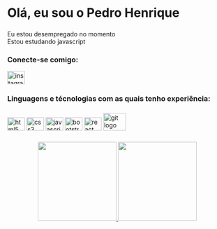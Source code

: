 <h1 align="left">Olá, eu sou o Pedro Henrique</h1>

###
<p align="left">Eu estou desempregado no momento<br>Estou estudando javascript</p>

###
<p align="left"></p>

###
<h3 align="left">Conecte-se comigo:</h3>

<div align="left">
  <a href="https://www.instagram.com/p.henriquedev" target="_blank">
    <img src="https://raw.githubusercontent.com/maurodesouza/profile-readme-generator/master/src/assets/icons/social/instagram/default.svg" width="40" height="30" alt="instagram logo"/>
  </a>
</div>

###
<p align="left"></p>

###
<h3 align="left">Linguagens e técnologias com as quais tenho experiência:</h3>

###
<div align="left">
  <img src="https://cdn.jsdelivr.net/gh/devicons/devicon/icons/html5/html5-original.svg" height="30" width="40" alt="html5 logo"/>
  <img src="https://cdn.jsdelivr.net/gh/devicons/devicon/icons/css3/css3-original.svg" height="30" width="40" alt="css3 logo"/>
  <img src="https://cdn.jsdelivr.net/gh/devicons/devicon/icons/javascript/javascript-original.svg" height="30" width="40" alt="javascript logo"/>
  <img src="https://cdn.jsdelivr.net/gh/devicons/devicon/icons/bootstrap/bootstrap-original.svg" height="30" width="40" alt="bootstrap logo"/>
  <img src="https://cdn.jsdelivr.net/gh/devicons/devicon/icons/react/react-original.svg" height="30" width="40" alt="react logo"/>
  <img src="https://cdn.jsdelivr.net/gh/devicons/devicon/icons/git/git-original.svg" height="40" width="52" alt="git logo"  />
</div>

###
<p align="left"></p>

###
<div align="center">
  <a href="https://github.com/pedrohenrique30">
  <img height="180em" src="https://github-readme-stats.vercel.app/api?username=pedrohenrique30&show_icons=true&theme=algolia&include_all_commits=true&count_private=true"/>
  <img height="180em" src="https://github-readme-stats.vercel.app/api/top-langs/?username=pedrohenrique30&layout=compact&langs_count=7&theme=algolia"/>
</div>
